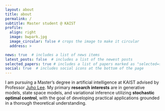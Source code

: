 ```yaml
---
layout: about
title: about
permalink: /
subtitle: Master student @ KAIST
profile:
  align: right
  image: bwpark.jpg
  image_circular: false # crops the image to make it circular
  address: >

news: true  # includes a list of news items
latest_posts: false  # includes a list of the newest posts
selected_papers: true # includes a list of papers marked as "selected={true}"
social: true  # includes social icons at the bottom of the page
---
```

I am pursuing a Master’s degree in artificial intelligence at KAIST advised by Professor [Juho Lee](https://juho-lee.github.io/). My primary **research interests** are in generative models, state space models, and variational inference utilizing **stochastic optimal control**, with the goal of developing practical applications grounded in a thorough theoretical understanding.